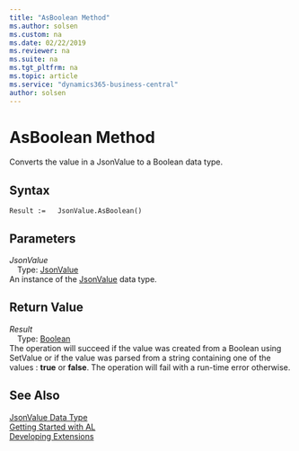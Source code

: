 ```yaml
---
title: "AsBoolean Method"
ms.author: solsen
ms.custom: na
ms.date: 02/22/2019
ms.reviewer: na
ms.suite: na
ms.tgt_pltfrm: na
ms.topic: article
ms.service: "dynamics365-business-central"
author: solsen
---
```

[//]: # (START>DO_NOT_EDIT)
[//]: # (IMPORTANT:Do not edit any of the content between here and the END>DO_NOT_EDIT.)
[//]: # (Any modifications should be made in the .xml files in the ModernDev repo.)
# AsBoolean Method
Converts the value in a JsonValue to a Boolean data type.


## Syntax
```
Result :=   JsonValue.AsBoolean()
```

## Parameters
*JsonValue*  
&emsp;Type: [JsonValue](jsonvalue-data-type.md)  
An instance of the [JsonValue](jsonvalue-data-type.md) data type.  

## Return Value
*Result*  
&emsp;Type: [Boolean](../boolean/boolean-data-type.md)  
The operation will succeed if the value was created from a Boolean using SetValue or if the value was parsed from a string containing one of the values : **true** or **false**. The operation will fail with a run-time error otherwise.  


[//]: # (IMPORTANT: END>DO_NOT_EDIT)



## See Also
[JsonValue Data Type](jsonvalue-data-type.md)  
[Getting Started with AL](../../devenv-get-started.md)  
[Developing Extensions](../../devenv-dev-overview.md)